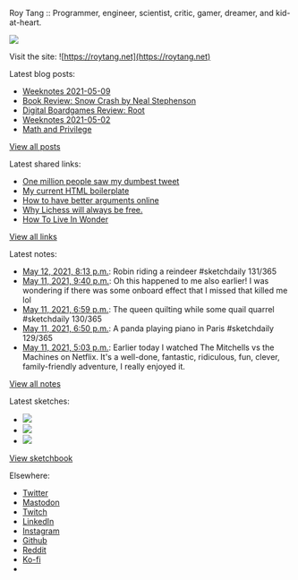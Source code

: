 Roy Tang :: Programmer, engineer, scientist, critic, gamer, dreamer, and kid-at-heart.

![](https://roytang.net/static/img/profile.jpg)

Visit the site: ![https://roytang.net](https://roytang.net)

Latest blog posts:

- [Weeknotes 2021-05-09](https://roytang.net/2021/05/weeknotes-2021-05-09/)
- [Book Review: Snow Crash by Neal Stephenson](https://roytang.net/2021/05/snow-crash/)
- [Digital Boardgames Review: Root](https://roytang.net/2021/05/root/)
- [Weeknotes 2021-05-02](https://roytang.net/2021/05/weeknotes-2021-05-02/)
- [Math and Privilege](https://roytang.net/2021/04/math-privilege/)

[View all posts](https://roytang.net/blog)

Latest shared links:

- [One million people saw my dumbest tweet](https://roytang.net/2021/05/one-million-people-saw-my-dumbest-tweet/)
- [My current HTML boilerplate](https://roytang.net/2021/05/my-current-html-boilerplate/)
- [How to have better arguments online](https://roytang.net/2021/04/how-to-have-better-arguments-online/)
- [Why Lichess will always be free.](https://roytang.net/2021/04/why-lichess-will-always-be-free/)
- [How To Live In Wonder](https://roytang.net/2021/04/how-to-live-in-wonder/)

[View all links](https://roytang.net/links)

Latest notes:

- [May 12, 2021, 8:13 p.m.](https://roytang.net/2021/05/1392452974719340545/): Robin riding a reindeer #sketchdaily 131/365
- [May 11, 2021, 9:40 p.m.](https://roytang.net/2021/05/gxq7jq3/): Oh this happened to me also earlier! I was wondering if there was some onboard effect that I missed that killed me lol
- [May 11, 2021, 6:59 p.m.](https://roytang.net/2021/05/1392071754915352577/): The queen quilting while some quail quarrel #sketchdaily 130/365
- [May 11, 2021, 6:50 p.m.](https://roytang.net/2021/05/1392069613786042371/): A panda playing piano in Paris #sketchdaily 129/365
- [May 11, 2021, 5:03 p.m.](https://roytang.net/2021/05/1392042759863689217/): Earlier today I watched The Mitchells vs the Machines on Netflix. It&#x27;s a well-done, fantastic, ridiculous, fun, clever, family-friendly adventure, I really enjoyed it.

[View all notes](https://roytang.net/notes)

Latest sketches:


- ![](https://roytang.net/media/cache/d3/59/d35921047a8465958e386630644eb64e.jpg)
- ![](https://roytang.net/media/cache/1b/81/1b81f093fd876c59395bfa4da1a750ec.jpg)
- ![](https://roytang.net/media/cache/70/8a/708a781d5f08e9e6664f89d6609d4bcc.jpg)

[View sketchbook](https://roytang.net/albums/sketchbook)


Elsewhere:

- [Twitter](https://twitter.com/roytang)
- [Mastodon](https://mastodon.technology/@roytang)
- [Twitch](https://twitch.tv/twitchyroy)
- [LinkedIn](https://www.linkedin.com/in/roytang)
- [Instagram](https://instagram.com/roytang0400)
- [Github](https://github.com/roytang)
- [Reddit](https://reddit.com/u/hungryroy)
- [Ko-fi](https://ko-fi.com/roytang)
- [](mailto:hello@roytang.net)